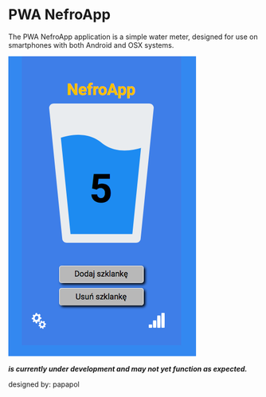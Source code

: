 # PWA NefroApp

The PWA NefroApp application is a simple water meter, designed for use on smartphones with both Android and OSX systems.

![HyrroApp ](https://github.com/PawelRuszkiewicz/NefroApp/blob/master/src/assets/img/nefroApp.png)

***is currently under development and may not yet function as expected.***

designed by: papapol
